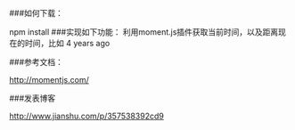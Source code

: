 ###如何下载：

npm install
###实现如下功能： 利用moment.js插件获取当前时间，以及距离现在的时间，比如 4 years ago

###参考文档：

http://momentjs.com/

###发表博客

http://www.jianshu.com/p/357538392cd9

